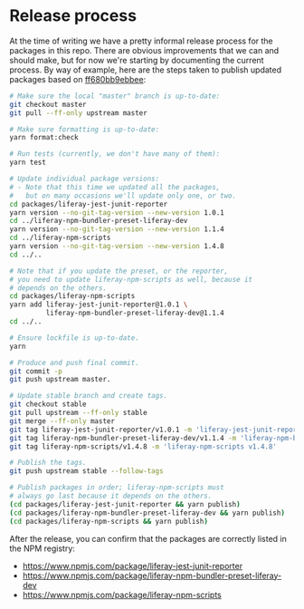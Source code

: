 # Release process

At the time of writing we have a pretty informal release process for the packages in this repo. There are obvious improvements that we can and should make, but for now we're starting by documenting the current process. By way of example, here are the steps taken to publish updated packages based on [ff680bb9ebbee](https://github.com/liferay/liferay-npm-tools/commit/ff680bb9ebbee43711bb7bf03d3e852716c54616):


```sh
# Make sure the local "master" branch is up-to-date:
git checkout master
git pull --ff-only upstream master

# Make sure formatting is up-to-date:
yarn format:check

# Run tests (currently, we don't have many of them):
yarn test

# Update individual package versions:
# - Note that this time we updated all the packages,
#   but on many occasions we'll update only one, or two.
cd packages/liferay-jest-junit-reporter
yarn version --no-git-tag-version --new-version 1.0.1
cd ../liferay-npm-bundler-preset-liferay-dev
yarn version --no-git-tag-version --new-version 1.1.4
cd ../liferay-npm-scripts
yarn version --no-git-tag-version --new-version 1.4.8
cd ../..

# Note that if you update the preset, or the reporter,
# you need to update liferay-npm-scripts as well, because it
# depends on the others.
cd packages/liferay-npm-scripts
yarn add liferay-jest-junit-reporter@1.0.1 \
         liferay-npm-bundler-preset-liferay-dev@1.1.4
cd ../..

# Ensure lockfile is up-to-date.
yarn

# Produce and push final commit.
git commit -p
git push upstream master.

# Update stable branch and create tags.
git checkout stable
git pull upstream --ff-only stable
git merge --ff-only master
git tag liferay-jest-junit-reporter/v1.0.1 -m 'liferay-jest-junit-reporter v1.0.1'
git tag liferay-npm-bundler-preset-liferay-dev/v1.1.4 -m 'liferay-npm-bundler-preset-liferay-dev v1.1.4'
git tag liferay-npm-scripts/v1.4.8 -m 'liferay-npm-scripts v1.4.8'

# Publish the tags.
git push upstream stable --follow-tags

# Publish packages in order; liferay-npm-scripts must
# always go last because it depends on the others.
(cd packages/liferay-jest-junit-reporter && yarn publish)
(cd packages/liferay-npm-bundler-preset-liferay-dev && yarn publish)
(cd packages/liferay-npm-scripts && yarn publish)
```

After the release, you can confirm that the packages are correctly listed in the NPM registry:

- https://www.npmjs.com/package/liferay-jest-junit-reporter
- https://www.npmjs.com/package/liferay-npm-bundler-preset-liferay-dev
- https://www.npmjs.com/package/liferay-npm-scripts
